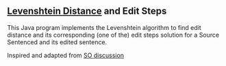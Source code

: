 ## [Levenshtein Distance](https://en.wikipedia.org/wiki/Levenshtein_distance) and Edit Steps

This Java program implements the Levenshtein algorithm to find edit distance and its corresponding (one of the) edit steps solution for a Source Sentenced and its edited sentence.

Inspired and adapted from [SO discussion](https://stackoverflow.com/questions/5849139/levenshtein-distance-inferring-the-edit-operations-from-the-matrix)